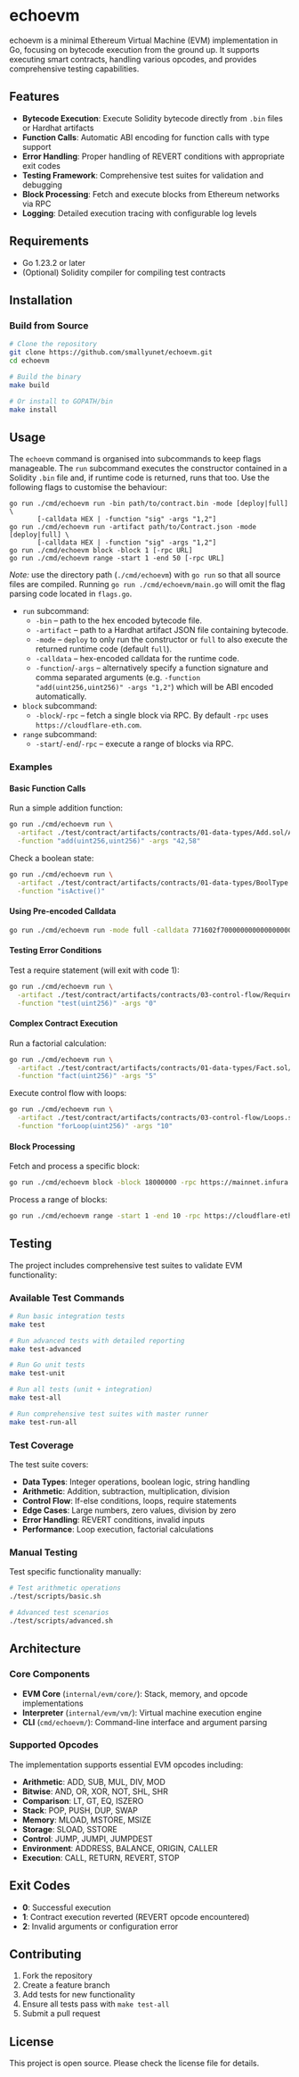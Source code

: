 # echoevm

echoevm is a minimal Ethereum Virtual Machine (EVM) implementation in Go, focusing on bytecode execution from the ground up. It supports executing smart contracts, handling various opcodes, and provides comprehensive testing capabilities.

## Features

- **Bytecode Execution**: Execute Solidity bytecode directly from `.bin` files or Hardhat artifacts
- **Function Calls**: Automatic ABI encoding for function calls with type support
- **Error Handling**: Proper handling of REVERT conditions with appropriate exit codes
- **Testing Framework**: Comprehensive test suites for validation and debugging
- **Block Processing**: Fetch and execute blocks from Ethereum networks via RPC
- **Logging**: Detailed execution tracing with configurable log levels

## Requirements

- Go 1.23.2 or later
- (Optional) Solidity compiler for compiling test contracts

## Installation

### Build from Source

```bash
# Clone the repository
git clone https://github.com/smallyunet/echoevm.git
cd echoevm

# Build the binary
make build

# Or install to GOPATH/bin
make install
```

## Usage

The `echoevm` command is organised into subcommands to keep flags manageable.
The `run` subcommand executes the constructor contained in a Solidity `.bin`
file and, if runtime code is returned, runs that too. Use the following flags to
customise the behaviour:

```
go run ./cmd/echoevm run -bin path/to/contract.bin -mode [deploy|full] \
       [-calldata HEX | -function "sig" -args "1,2"]
go run ./cmd/echoevm run -artifact path/to/Contract.json -mode [deploy|full] \
       [-calldata HEX | -function "sig" -args "1,2"]
go run ./cmd/echoevm block -block 1 [-rpc URL]
go run ./cmd/echoevm range -start 1 -end 50 [-rpc URL]
```

*Note:* use the directory path (`./cmd/echoevm`) with `go run` so that all
source files are compiled. Running `go run ./cmd/echoevm/main.go` will omit the
flag parsing code located in `flags.go`.

- `run` subcommand:
  - `-bin`  – path to the hex encoded bytecode file.
  - `-artifact` – path to a Hardhat artifact JSON file containing bytecode.
  - `-mode` – `deploy` to only run the constructor or `full` to also execute the
    returned runtime code (default `full`).
  - `-calldata` – hex-encoded calldata for the runtime code.
  - `-function`/`-args` – alternatively specify a function signature and comma
    separated arguments (e.g. `-function "add(uint256,uint256)" -args "1,2"`)
    which will be ABI encoded automatically.
- `block` subcommand:
  - `-block`/`-rpc` – fetch a single block via RPC. By default `-rpc` uses
    `https://cloudflare-eth.com`.
- `range` subcommand:
  - `-start`/`-end`/`-rpc` – execute a range of blocks via RPC.

### Examples

#### Basic Function Calls

Run a simple addition function:

```bash
go run ./cmd/echoevm run \
  -artifact ./test/contract/artifacts/contracts/01-data-types/Add.sol/Add.json \
  -function "add(uint256,uint256)" -args "42,58"
```

Check a boolean state:

```bash
go run ./cmd/echoevm run \
  -artifact ./test/contract/artifacts/contracts/01-data-types/BoolType.sol/BoolType.json \
  -function "isActive()"
```

#### Using Pre-encoded Calldata

```bash
go run ./cmd/echoevm run -mode full -calldata 771602f7000000000000000000000000000000000000000000000000000000000000000100000000000000000000000000000000000000000000000000000000000000002
```

#### Testing Error Conditions

Test a require statement (will exit with code 1):

```bash
go run ./cmd/echoevm run \
  -artifact ./test/contract/artifacts/contracts/03-control-flow/Require.sol/Require.json \
  -function "test(uint256)" -args "0"
```

#### Complex Contract Execution

Run a factorial calculation:

```bash
go run ./cmd/echoevm run \
  -artifact ./test/contract/artifacts/contracts/01-data-types/Fact.sol/Fact.json \
  -function "fact(uint256)" -args "5"
```

Execute control flow with loops:

```bash
go run ./cmd/echoevm run \
  -artifact ./test/contract/artifacts/contracts/03-control-flow/Loops.sol/Loops.json \
  -function "forLoop(uint256)" -args "10"
```

#### Block Processing

Fetch and process a specific block:

```bash
go run ./cmd/echoevm block -block 18000000 -rpc https://mainnet.infura.io/v3/YOUR-PROJECT-ID
```

Process a range of blocks:

```bash
go run ./cmd/echoevm range -start 1 -end 10 -rpc https://cloudflare-eth.com
```

## Testing

The project includes comprehensive test suites to validate EVM functionality:

### Available Test Commands

```bash
# Run basic integration tests
make test

# Run advanced tests with detailed reporting
make test-advanced

# Run Go unit tests
make test-unit

# Run all tests (unit + integration)
make test-all

# Run comprehensive test suites with master runner
make test-run-all
```

### Test Coverage

The test suite covers:

- **Data Types**: Integer operations, boolean logic, string handling
- **Arithmetic**: Addition, subtraction, multiplication, division
- **Control Flow**: If-else conditions, loops, require statements
- **Edge Cases**: Large numbers, zero values, division by zero
- **Error Handling**: REVERT conditions, invalid inputs
- **Performance**: Loop execution, factorial calculations

### Manual Testing

Test specific functionality manually:

```bash
# Test arithmetic operations
./test/scripts/basic.sh

# Advanced test scenarios
./test/scripts/advanced.sh
```

## Architecture

### Core Components

- **EVM Core** (`internal/evm/core/`): Stack, memory, and opcode implementations
- **Interpreter** (`internal/evm/vm/`): Virtual machine execution engine
- **CLI** (`cmd/echoevm/`): Command-line interface and argument parsing

### Supported Opcodes

The implementation supports essential EVM opcodes including:

- **Arithmetic**: ADD, SUB, MUL, DIV, MOD
- **Bitwise**: AND, OR, XOR, NOT, SHL, SHR
- **Comparison**: LT, GT, EQ, ISZERO
- **Stack**: POP, PUSH, DUP, SWAP
- **Memory**: MLOAD, MSTORE, MSIZE
- **Storage**: SLOAD, SSTORE
- **Control**: JUMP, JUMPI, JUMPDEST
- **Environment**: ADDRESS, BALANCE, ORIGIN, CALLER
- **Execution**: CALL, RETURN, REVERT, STOP

## Exit Codes

- **0**: Successful execution
- **1**: Contract execution reverted (REVERT opcode encountered)
- **2**: Invalid arguments or configuration error

## Contributing

1. Fork the repository
2. Create a feature branch
3. Add tests for new functionality
4. Ensure all tests pass with `make test-all`
5. Submit a pull request

## License

This project is open source. Please check the license file for details.
